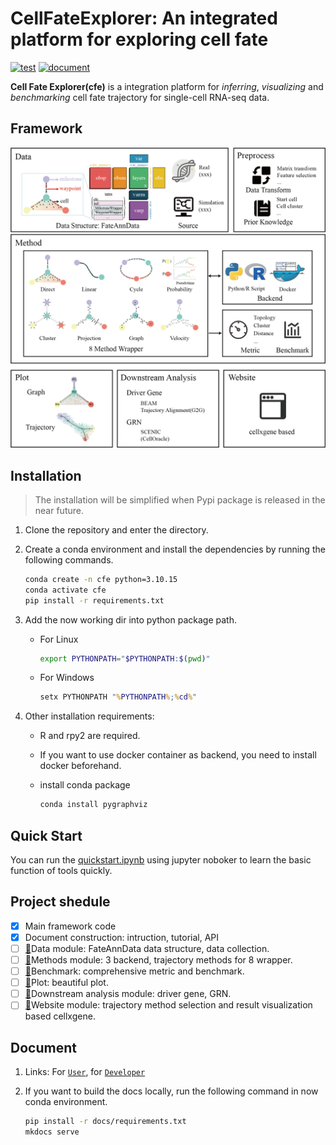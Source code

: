 # CellFateExplorer: An integrated platform for exploring cell fate

[![test](https://github.com/HuangDDU/CellFateExplorer/actions/workflows/test.yml/badge.svg)](https://github.com/HuangDDU/CellFateExplorer/actions/workflows/test.yml)
[![document](https://readthedocs.org/projects/cellfateexplorer/badge/?version=latest)](https://cellfateexplorer.readthedocs.io/en/latest/)

**Cell Fate Explorer(cfe)** is a integration platform for *inferring*, *visualizing* and *benchmarking* cell fate trajectory for single-cell RNA-seq data.

## Framework

![CellFateExplorer Framework](./docs/img/framework.png)

## Installation

> The installation will be simplified when Pypi package is released in the near future.

1. Clone the repository and enter the directory.
2. Create a conda environment and install the dependencies by running the following commands.

    ```bash
    conda create -n cfe python=3.10.15
    conda activate cfe
    pip install -r requirements.txt
    ```

3. Add the now working dir into python package path.
   - For Linux

        ```bash
        export PYTHONPATH="$PYTHONPATH:$(pwd)"
        ```

   - For Windows

        ```cmd
        setx PYTHONPATH "%PYTHONPATH%;%cd%"
        ```
  
4. Other installation requirements:
   - R and rpy2 are required.
   - If you want to use docker container as backend, you need to install docker beforehand.
   - install conda package

        ```bash
        conda install pygraphviz
        ```

## Quick Start

You can run the [quickstart.ipynb](https://cellfateexplorer.readthedocs.io/en/latest/tutorial/quickstart/) using jupyter noboker to learn the basic function of tools quickly.

## Project shedule

- [x] Main framework code
- [x] Document construction: intruction, tutorial, API
- [ ] [🔗](./docs/shedule/data.md)Data module: FateAnnData data structure, data collection.
- [ ] [🔗](./docs/shedule/method.md)Methods module: 3 backend, trajectory methods for 8 wrapper.
- [ ] [🔗](./docs/shedule/benchmark.md)Benchmark: comprehensive metric and benchmark.
- [ ] [🔗](./docs/shedule/plot.md)Plot: beautiful plot.
- [ ] [🔗](./docs/shedule/downstream_analysis.md)Downstream analysis module: driver gene, GRN.
- [ ] [🔗](./docs/shedule/website.md)Website module: trajectory method selection and result visualization based cellxgene.

## Document

1. Links: For [`User`](https://cellfateexplorer-cellfateexplorer.readthedocs-hosted.com/en/latest/api/), for [`Developer`](https://cellfateexplorer-cellfateexplorer.readthedocs-hosted.com/en/latest/api/)

2. If you want to build the docs locally, run the following command in now conda environment.

    ```bash
    pip install -r docs/requirements.txt
    mkdocs serve
    ```
